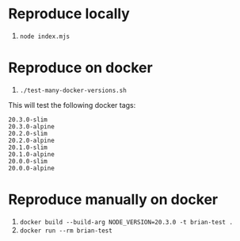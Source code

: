 # Reproduce locally

1. `node index.mjs`

# Reproduce on docker

1. `./test-many-docker-versions.sh`

This will test the following docker tags:

```
20.3.0-slim
20.3.0-alpine
20.2.0-slim
20.2.0-alpine
20.1.0-slim
20.1.0-alpine
20.0.0-slim
20.0.0-alpine
```

# Reproduce manually on docker

1. `docker build --build-arg NODE_VERSION=20.3.0 -t brian-test .`
2. `docker run --rm brian-test`
